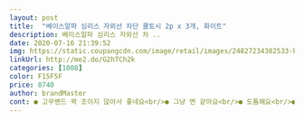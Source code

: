 ```yaml
---
layout: post 
title:  "베이스알파 심리스 자외선 차단 쿨토시 2p x 3개, 화이트" 
description: 베이스알파 심리스 자외선 차 ..
date: 2020-07-16 21:39:52 
img: https://static.coupangcdn.com/image/retail/images/24827234382533-b919a70c-1e4b-4bfc-804f-1e153adcba8d.jpg 
linkUrl: http://me2.do/G2hTCh2k 
categories: [1008] 
color: F15F5F 
price: 8740 
author: brandMaster 
cont: ● 고무밴드 꽉 조이지 않아서 좋네요<br/>● 그냥 면 같아요<br/>● 도톰해요<br/>● 싸게 3세트 구매했어요<br/>● 운전할때 야외에 오래 있을때 이용하려고 구매했는데... <br/><br/>● 쿨 한 느낌 없어요.<br/><br/>가격 9200원<br/>간단한 운동할때나,텃밭가꿀때 사용하기 위해<br/>뜨거운 날씨에 맨팔로 자외선을 받으니깐<br/>로고있는걸 별로 안좋아하는데<br/>받은날짜  2020.<br/>06.<br/>16<br/>색상도 하얀색으로 깔끔하고, 개인적으로는 토시같은 제품에<br/>세탁  손세탁 30C 중성세제 사용<br/>야외 베란다에서 텃밭이랑 화분을 키우는데,<br/>얼마후 낚시 가자고 해서 토시를 미리 구입해봤어요.<br/> 로켓 배송이 되서 다음날 바로 받았네요.<br/> 굿^^<br/> 
---
```

 
